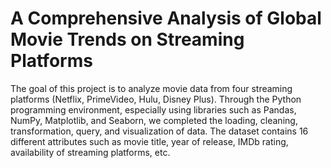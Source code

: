 # A Comprehensive Analysis of Global Movie Trends on Streaming Platforms
The goal of this project is to analyze movie data from four streaming platforms (Netflix, PrimeVideo, Hulu, Disney Plus). Through the Python programming environment, especially using libraries such as Pandas, NumPy, Matplotlib, and Seaborn, we completed the loading, cleaning, transformation, query, and visualization of data. The dataset contains 16 different attributes such as movie title, year of release, IMDb rating, availability of streaming platforms, etc.
